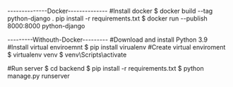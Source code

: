 --------------Docker-------------- 
#Install docker 
$ docker build --tag python-django . 
pip install -r requirements.txt
$ docker run --publish 8000:8000 python-django 

---------Withouth-Docker--------- 
#Download and install Python 3.9  
#Install virtual enviroemnt
$ pip install virualenv 
#Create virtual enviroment
$ virtualenv venv
$ venv\Scripts\activate

#Run server
$ cd backend
$ pip install -r requirements.txt
$ python manage.py runserver
